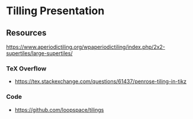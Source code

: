 # Tilling Presentation



## Resources
https://www.aperiodictiling.org/wpaperiodictiling/index.php/2x2-supertiles/large-supertiles/


### TeX Overflow
- https://tex.stackexchange.com/questions/61437/penrose-tiling-in-tikz

### Code
- https://github.com/loopspace/tilings